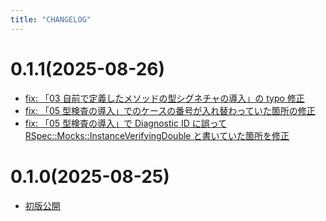 ```yaml
---
title: "CHANGELOG"
---
```


# 0.1.1(2025-08-26)

- [fix: 「03 自前で定義したメソッドの型シグネチャの導入」の typo 修正](https://github.com/sanfrecce-osaka/zenn-connect/commit/0582d403f5b01630070a0646b76212476b1885a8)
- [fix: 「05 型検査の導入」でのケースの番号が入れ替わっていた箇所の修正](https://github.com/sanfrecce-osaka/zenn-connect/commit/123807c6387d2e2faf4ade00e8c122b9a4342b4a)
- [fix: 「05 型検査の導入」で Diagnostic ID に誤って RSpec::Mocks::InstanceVerifyingDouble と書いていた箇所を修正](https://github.com/sanfrecce-osaka/zenn-connect/commit/d3828c1627a130b06eaa7d868c07b6f14efce904)

# 0.1.0(2025-08-25)

- [初版公開](https://github.com/sanfrecce-osaka/zenn-connect/commit/38954039fb326d5cdc4231f7b1c4eee5455bbc3f)
